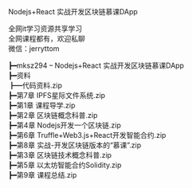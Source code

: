 Nodejs+React 实战开发区块链慕课DApp

全网it学习资源共享学习<br>全网课程都有，欢迎私聊<br>微信：jerryttom<br>

┣━mksz294 – Nodejs+React 实战开发区块链慕课DApp<br> ┣━资料<br> ┣━代码资料.zip<br> ┣━第7章 IPFS星际文件系统.zip<br> ┣━第1章 课程导学.zip<br> ┣━第2章 区块链概念科普.zip<br> ┣━第4章 Nodejs开发一个区块链.zip<br> ┣━第6章 Truffle+Web3.js+React开发智能合约.zip<br> ┣━第8章 实战-开发区块链版本的“慕课”.zip<br> ┣━第3章 区块链技术概念科普.zip<br> ┣━第5章 以太坊智能合约Solidity.zip<br> ┣━第9章 课程总结.zip